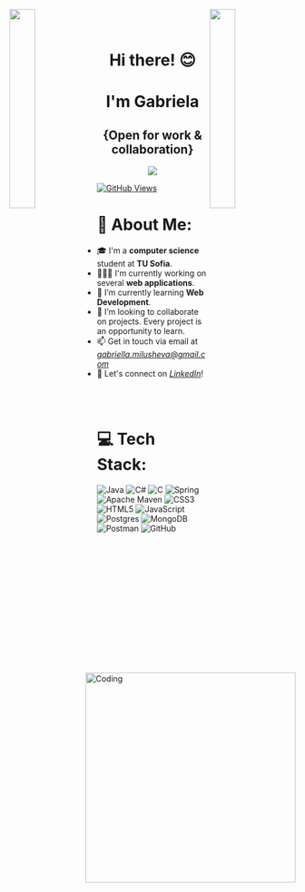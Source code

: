 <img align="left" src="https://user-images.githubusercontent.com/65187002/144930161-2f783401-8d27-4fdf-a2f7-cc0ba32f1f1f.gif" width="30%" style="display:inline;"><img align="right" src="https://user-images.githubusercontent.com/65187002/144930161-2f783401-8d27-4fdf-a2f7-cc0ba32f1f1f.gif" width="30%" style="display:inline;">
<br>
<br>

<p>
	<h1 align="center">Hi there! 😊 </h1>
</p>
<p>
	<h1 align="center">I'm Gabriela</h1>
</p>

<p>
	<h2 align="center">{Open for work & collaboration}</h2>
</p>

 <p align="center">
    <img src="https://readme-typing-svg.herokuapp.com/?lines=Welcome+to+my+profile!;Have+a+look+around!&font=Fira%20Code&color=%23D62F79&center=true&width=280&height=50">
</p>

 [![GitHub Views](https://komarev.com/ghpvc/?username=Gabriela-Milusheva9&color=blue)][0]

# 🌌 About Me:
<img align="right" alt="Coding" width="370" src="https://github.com/Gabriela-Milusheva/Gabriela-Milusheva/blob/main/tumblr_a9c8d800ea5a68d90296993c181db56d_ae17754c_540-ezgif.com-webp-to-gif-converter.gif" > 

- 🎓 I'm a **computer science** student at **TU Sofia**.
- 👩🏻‍💻 I'm currently working on several **web applications**.
- 🌱 I’m currently learning **Web Development**.
- 🚀 I’m looking to collaborate on projects. Every project is an opportunity to learn.
- 📫  Get in touch via email at *gabriella.milusheva@gmail.com*
- 💼 Let's connect on *[LinkedIn][1]*!

<br>
<br>

# 💻 Tech Stack:

![Java](https://img.shields.io/badge/java-%23ED8B00.svg?style=for-the-badge&logo=openjdk&logoColor=white)
![C#](https://img.shields.io/badge/c%23-%23239120.svg?style=for-the-badge&logo=c-sharp&logoColor=white)
![C](https://img.shields.io/badge/c-%2300599C.svg?style=for-the-badge&logo=c&logoColor=white)
![Spring](https://img.shields.io/badge/spring-%236DB33F.svg?style=for-the-badge&logo=spring&logoColor=white)
![Apache Maven](https://img.shields.io/badge/Apache%20Maven-C71A36?style=for-the-badge&logo=Apache%20Maven&logoColor=white)
![CSS3](https://img.shields.io/badge/css3-%231572B6.svg?style=for-the-badge&logo=css3&logoColor=white) 
![HTML5](https://img.shields.io/badge/html5-%23E34F26.svg?style=for-the-badge&logo=html5&logoColor=white) 
![JavaScript](https://img.shields.io/badge/javascript-%23323330.svg?style=for-the-badge&logo=javascript&logoColor=%23F7DF1E) 
![Postgres](https://img.shields.io/badge/postgres-%23316192.svg?style=for-the-badge&logo=postgresql&logoColor=white)
![MongoDB](https://img.shields.io/badge/MongoDB-%234ea94b.svg?style=for-the-badge&logo=mongodb&logoColor=white)
![Postman](https://img.shields.io/badge/Postman-FF6C37?style=for-the-badge&logo=postman&logoColor=white)
![GitHub](https://img.shields.io/badge/github-%23121011.svg?style=for-the-badge&logo=github&logoColor=white)


[0]: https://github.com/Gabriela-Milusheva
[1]: https://www.linkedin.com/in/gabriela-milusheva-2836bb243/

<!-- Here are some ideas to get you started:
- 🔭 I’m currently working on ...
- 🌱 I’m currently learning ...
- 👯 I’m looking to collaborate on ...
- 🤔 I’m looking for help with ...
- 💬 Ask me about ...
- 📫 How to reach me: ...
- 😄 Pronouns: ...
- ⚡ Fun fact: ...
-->
